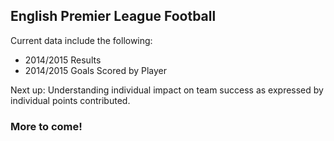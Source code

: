 ## English Premier League Football

Current data include the following:
* 2014/2015 Results
* 2014/2015 Goals Scored by Player

Next up: Understanding individual impact on team success as expressed by individual points contributed.

### More to come!